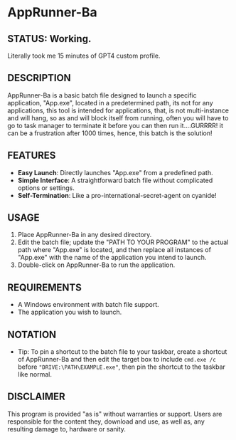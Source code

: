 # AppRunner-Ba

## STATUS: Working.
Literally took me 15 minutes of GPT4 custom profile.

## DESCRIPTION
AppRunner-Ba is a basic batch file designed to launch a specific application, "App.exe", located in a predetermined path, its not for any applications, this tool is intended for applications, that, is not multi-instance and will hang, so as and will block itself from running, often you will have to go to task manager to terminate it before you can then run it....GURRRR! it can be a frustration after 1000 times, hence, this batch is the solution!

## FEATURES
- **Easy Launch**: Directly launches "App.exe" from a predefined path.
- **Simple Interface**: A straightforward batch file without complicated options or settings.
- **Self-Termination**: Like a pro-international-secret-agent on cyanide!

## USAGE
1. Place AppRunner-Ba in any desired directory.
2. Edit the batch file; update the "PATH TO YOUR PROGRAM" to the actual path where "App.exe" is located, and then replace all instances of "App.exe" with the name of the application you intend to launch.
4. Double-click on AppRunner-Ba to run the application.

## REQUIREMENTS
- A Windows environment with batch file support.
- The application you wish to launch.

## NOTATION
- Tip: To pin a shortcut to the batch file to your taskbar, create a shortcut of AppRunner-Ba and then edit the target box to include `cmd.exe /c` before `"DRIVE:\PATH\EXAMPLE.exe"`, then pin the shortcut to the taskbar like normal.

## DISCLAIMER
This program is provided "as is" without warranties or support. Users are responsible for the content they, download and use, as well as, any resulting damage to, hardware or sanity.
